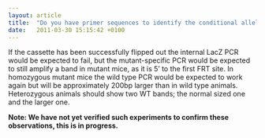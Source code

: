 ```yaml
---
layout: article
title:  "Do you have primer sequences to identify the conditional allele that should be generated after breeding MGP mice with Flp mice?"
date:   2011-03-30 15:15:42 +0100
---
```


If the cassette has been successfully flipped out the internal LacZ PCR would be expected to fail, but the mutant-specific PCR would be expected to still amplify a band in mutant mice, as it is 5’ to the first FRT site.
In homozygous mutant mice the wild type PCR would be expected to work again but will be approximately 200bp larger than in wild type animals. Heterozygous animals should show two WT bands; the normal sized one and the larger one.


**Note: We have not yet verified such experiments to confirm these observations, this is in progress.**
